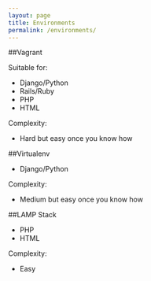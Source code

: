 ```yaml
---
layout: page
title: Environments
permalink: /environments/
---
```



##Vagrant

Suitable for:

- Django/Python
- Rails/Ruby
- PHP
- HTML

Complexity:

- Hard but easy once you know how


##Virtualenv

- Django/Python

Complexity:

- Medium but easy once you know how

##LAMP Stack

- PHP
- HTML

Complexity:

- Easy